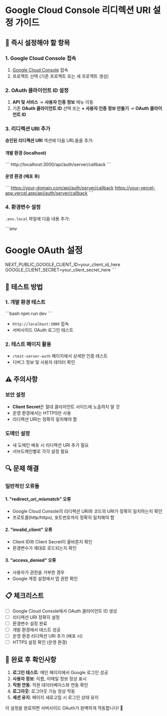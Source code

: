# Google Cloud Console 리디렉션 URI 설정 가이드

## 🔧 즉시 설정해야 할 항목

### 1. Google Cloud Console 접속
1. [Google Cloud Console](https://console.cloud.google.com/) 접속
2. 프로젝트 선택 (기존 프로젝트 또는 새 프로젝트 생성)

### 2. OAuth 클라이언트 ID 설정
1. **API 및 서비스** → **사용자 인증 정보** 메뉴 이동
2. 기존 **OAuth 클라이언트 ID** 선택 또는 **+ 사용자 인증 정보 만들기** → **OAuth 클라이언트 ID**

### 3. 리디렉션 URI 추가
**승인된 리디렉션 URI** 섹션에 다음 URL들을 추가:

#### 개발 환경 (localhost)
\`\`\`
http://localhost:3000/api/auth/server/callback
\`\`\`

#### 운영 환경 (배포 후)
\`\`\`
https://your-domain.com/api/auth/server/callback
https://your-vercel-app.vercel.app/api/auth/server/callback
\`\`\`

### 4. 환경변수 설정
`.env.local` 파일에 다음 내용 추가:

\`\`\`env
# Google OAuth 설정
NEXT_PUBLIC_GOOGLE_CLIENT_ID=your_client_id_here
GOOGLE_CLIENT_SECRET=your_client_secret_here
\`\`\`

## 🚀 테스트 방법

### 1. 개발 환경 테스트
\`\`\`bash
npm run dev
\`\`\`
- `http://localhost:3000` 접속
- 서버사이드 OAuth 로그인 테스트

### 2. 테스트 페이지 활용
- `/test-server-auth` 페이지에서 상세한 인증 테스트
- 디버그 정보 및 사용자 데이터 확인

## ⚠️ 주의사항

### 보안 설정
- **Client Secret**은 절대 클라이언트 사이드에 노출하지 말 것
- 운영 환경에서는 HTTPS만 사용
- 리디렉션 URI는 정확히 일치해야 함

### 도메인 설정
- 새 도메인 배포 시 리디렉션 URI 추가 필요
- 서브도메인별로 각각 설정 필요

## 🔍 문제 해결

### 일반적인 오류들

#### 1. "redirect_uri_mismatch" 오류
- Google Cloud Console의 리디렉션 URI와 코드의 URI가 정확히 일치하는지 확인
- 프로토콜(http/https), 포트번호까지 정확히 일치해야 함

#### 2. "invalid_client" 오류
- Client ID와 Client Secret이 올바른지 확인
- 환경변수가 제대로 로드되는지 확인

#### 3. "access_denied" 오류
- 사용자가 권한을 거부한 경우
- Google 계정 설정에서 앱 권한 확인

## 📋 체크리스트

- [ ] Google Cloud Console에서 OAuth 클라이언트 ID 생성
- [ ] 리디렉션 URI 정확히 설정
- [ ] 환경변수 설정 완료
- [ ] 개발 환경에서 테스트 성공
- [ ] 운영 환경 리디렉션 URI 추가 (배포 시)
- [ ] HTTPS 설정 확인 (운영 환경)

## 🎯 완료 후 확인사항

1. **로그인 테스트**: 메인 페이지에서 Google 로그인 성공
2. **사용자 정보**: 이름, 이메일 정보 정상 표시
3. **직원 연동**: 직원 데이터베이스와 연동 확인
4. **로그아웃**: 로그아웃 기능 정상 작동
5. **세션 유지**: 페이지 새로고침 시 로그인 상태 유지

이 설정을 완료하면 서버사이드 OAuth가 완벽하게 작동합니다! 🎉
